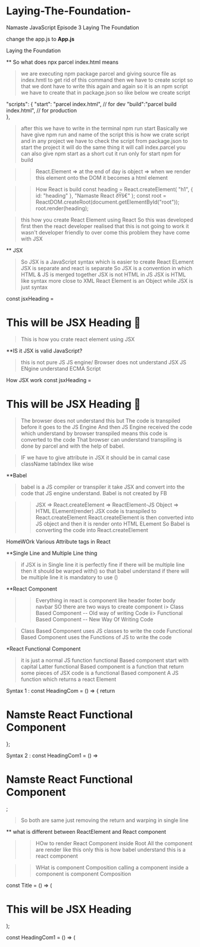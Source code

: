 # Laying-The-Foundation-
Namaste JavaScript Episode 3 Laying The Foundation 


change the app.js to <b>App.js</b>

Laying the Foundation 


** So what does npx parcel index.html means
>we are executing npm package parcel and giving source file as index.hmtl
> to get rid of this command then we have to create script so that
  we dont have to write this again and again 
> so it is an npm script we have to create that in package.json 
> so like below we create script
 
   "scripts": {
    "start": "parcel index.html",     // for dev
    "build":"parcel build index.html",  // for production    
  },   
> after this we have to write in the terminal npm run start
> Basically we have give npm run and name of the script
> this is how we crate script and in any project we have to check the script from package.json to start the project 
> it will do the same thing it will call index.parcel 
> you can also give npm start as a short cut
>it run only for start npm for build

>>React.Element  => at the end of day is object => when we render this element onto the DOM it becomes a html element 

>>How React is build 
const heading = React.createElement(
  "h1", 
  { id: "heading" }, 
  "Namaste React ðŸš€"
  );
const root = ReactDOM.createRoot(document.getElementById("root"));
root.render(heading);


> this how you create React Element using React
> So this was developed first then the react developer realised that this is not going to work
> it wasn't developer friendly
> to over come this problem they have come with JSX

** JSX
> So JSX is a JavaScript syntax which is easier to create React ELement 
> JSX is separate and react is separate
> So JSX is a convention in which HTML & JS is merged together
> JSX is not HTML  in JS
> JSX is HTML like syntax more close to XML 
> React Element is an Object while JSX is just syntax

const jsxHeading = <h1 id="heading">This will be JSX Heading :rocket: </h1> 

>This is how you crate react element using JSX

**IS it JSX is valid JavaScript?
> this is not pure JS
> JS engine/ Browser does not understand JSX 
> JS ENgine understand ECMA Script

How JSX work
const jsxHeading = <h1 id="heading">This will be JSX Heading :rocket: </h1> 
> The browser does not understand this but
> The code is transpiled  before it goes to the JS Engine 
> And then JS Engine received the code which understand by browser
> transpiled means this code is converted to the code That browser can understand
> transpiling is done by parcel and with the help of babel.

>IF we have to give attribute in JSX it should be in camal case className tabIndex like wise

**Babel
>babel is a JS compiler or transpiler 
>it take JSX and convert into the code that JS engine understand. 
>Babel is not created by FB


>>JSX => React.createElement => ReactElement-JS Object => HTML ELement(render) 
> JSX code is transpiled to React.createElement
> React.createElement is then converted into JS object
> and then it is render onto HTML ELement
> So Babel is converting the code into React.createElement

HomeWOrk
Various Attribute tags in React
 
 
**Single Line and Multiple Line thing
>if JSX is in Single line it is perfectly fine
>if there will be multiple line then it should be warped with()
 so that babel understand
>if there will be multiple line it is mandatory to use ()


**React Component
>> Everything in react is component like header footer body navbar 
> SO there are two ways to create component
  i> Class Based Component -- Old way of writing Code 
 ii> Functional Based Component -- New Way Of Writing Code
 
> Class Based Component uses JS classes to write the code
> Functional Based Component uses the Functions of JS to write the code


*React Functional Component
> it is just a normal JS function 
> functional Based component start with capital Latter 
> functional Based component is a function that return some pieces of JSX code
  is a functional Based component 
> A JS function which returns a react Element 
  
  
Syntax 1 :
  const HeadingCom = () => {
  return <h1>Namste React Functional Component </h1>
};

Syntax 2 :
const HeadingCom1 = () => <h1 className="head1">Namste React Functional Component </h1>;

> So both are same just removing the return and warping in single line 

** what is different between ReactElement and React component

>>HOw to render React Component inside Root
 >All the component are render like <HeadingCom1/> this only 
 >this is how babel understand this is a react component



>> WHat is component Composition 
> calling a component inside a component is component Composition

const Title = () => (
<h1 className="Head" id="heading">
This will be JSX Heading  </h1> 
 );

const HeadingCom1 = () => ( 
<div className="container">
 <Title/>
<h1 className="head1">Namste React Functional Component </h1>
</div>
);

>you can inject any JS code inside {} and it will be return in html
> Writing JS inside of JSX is big thing it can do anything with the help of {}

**How to put react element inside react Functional component.

Cross Side Scripting 
const data = api.getData();

const heading = () => (
{data}
<h1>hello</h1>
)


    <Title />
    {Title()}
    <Title></Title>
	
> these are the way of calling function in JSX	